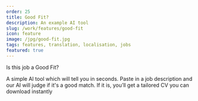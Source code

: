 ```yaml
---
order: 25
title: Good Fit?
description: An example AI tool
slug: /work/features/good-fit
icon: feature
image: /jpg/good-fit.jpg
tags: features, translation, localisation, jobs
featured: true
---
```


Is this job a Good Fit?

A simple AI tool which will tell you in seconds. Paste in a job description and our AI will judge if it's a good match. If it is, you’ll get a tailored CV you can download instantly
